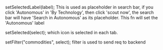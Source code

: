 setSelectedLabel(label);
This is used as placeholder in search bar, if you click 'Autonomous' in 'By Technology', then click 'scout now', the search bar will have 'Search in Autonomous' as its placeholder. This fn will set the 'Autonomous' label

setSelected(select);
which icon is selected in each tab.

setFilter("commodities", select);
filter is used to send req to backend
